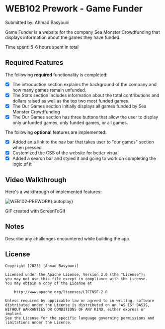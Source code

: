 # WEB102 Prework - Game Funder

Submitted by: Ahmad Basyouni

Game Funder is a website for the company Sea Monster Crowdfunding that displays information about the games they have funded.

Time spent: 5-6 hours spent in total

## Required Features

The following **required** functionality is completed:

* [x] The introduction section explains the background of the company and how many games remain unfunded.
* [x] The Stats section includes information about the total contributions and dollars raised as well as the top two most funded games.
* [x] The Our Games section initially displays all games funded by Sea Monster Crowdfunding
* [x] The Our Games section has three buttons that allow the user to display only unfunded games, only funded games, or all games.

The following **optional** features are implemented:

* [x] Added an a link to the nav bar that takes user to "our games" section when pressed
* [x] Customized the CSS of the website for better visual
* [x] Added a search bar and styled it and going to work on completing the logic of it

## Video Walkthrough

Here's a walkthrough of implemented features:

![WEB102-PREWORK](https://github.com/ahmadbasyouni10/web102_prework/assets/120362910/69ba31d0-e468-4eb5-9dd2-945454b6616f.gif){:autoplay}

GIF created with ScreenToGif

## Notes

Describe any challenges encountered while building the app.

## License

    Copyright [2023] [Ahmad Basyouni]

    Licensed under the Apache License, Version 2.0 (the "License");
    you may not use this file except in compliance with the License.
    You may obtain a copy of the License at

        http://www.apache.org/licenses/LICENSE-2.0

    Unless required by applicable law or agreed to in writing, software
    distributed under the License is distributed on an "AS IS" BASIS,
    WITHOUT WARRANTIES OR CONDITIONS OF ANY KIND, either express or implied.
    See the License for the specific language governing permissions and
    limitations under the License.
